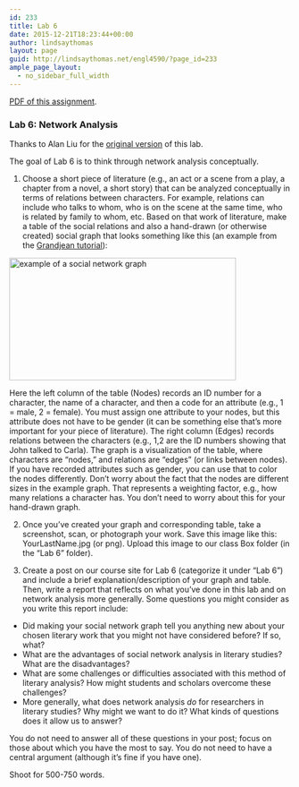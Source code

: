 ```yaml
---
id: 233
title: Lab 6
date: 2015-12-21T18:23:44+00:00
author: lindsaythomas
layout: page
guid: http://lindsaythomas.net/engl4590/?page_id=233
ample_page_layout:
  - no_sidebar_full_width
---
```

<a href="http://lindsaythomas.net/engl4590/wp-content/uploads/sites/10/2015/12/Lab-6-ENGL-4590-S16.pdf" rel="">PDF of this assignment</a>.

### **Lab 6: Network Analysis**

Thanks to Alan Liu for the <a href="http://english197s2015.pbworks.com/w/page/93936740/Practicum%20Assignments#practicum6" target="_blank">original version</a> of this lab.

The goal of Lab 6 is to think through network analysis conceptually.

1. Choose a short piece of literature (e.g., an act or a scene from a play, a chapter from a novel, a short story) that can be analyzed conceptually in terms of relations between characters. For example, relations can include who talks to whom, who is on the scene at the same time, who is related by family to whom, etc. Based on that work of literature, make a table of the social relations and also a hand-drawn (or otherwise created) social graph that looks something like this (an example from the <a href="http://www.martingrandjean.ch/gephi-introduction/" target="_blank">Grandjean tutorial</a>):

<a href="http://lindsaythomas.net/engl4590/wp-content/uploads/sites/10/2015/12/GraphExample.png" rel="attachment wp-att-236"><img class=" wp-image-236 aligncenter" src="http://lindsaythomas.net/engl4590/wp-content/uploads/sites/10/2015/12/GraphExample-300x162.png" alt="example of a social network graph" width="406" height="219" srcset="http://lindsaythomas.net/engl4590/wp-content/uploads/sites/10/2015/12/GraphExample-300x162.png 300w, http://lindsaythomas.net/engl4590/wp-content/uploads/sites/10/2015/12/GraphExample-768x414.png 768w, http://lindsaythomas.net/engl4590/wp-content/uploads/sites/10/2015/12/GraphExample-1024x551.png 1024w, http://lindsaythomas.net/engl4590/wp-content/uploads/sites/10/2015/12/GraphExample.png 1300w" sizes="(max-width: 406px) 100vw, 406px" /></a>

Here the left column of the table (Nodes) records an ID number for a character, the name of a character, and then a code for an attribute (e.g., 1 = male, 2 = female). You must assign one attribute to your nodes, but this attribute does not have to be gender (it can be something else that&#8217;s more important for your piece of literature). The right column (Edges) records relations between the characters (e.g., 1,2 are the ID numbers showing that John talked to Carla). The graph is a visualization of the table, where characters are &#8220;nodes,&#8221; and relations are &#8220;edges&#8221; (or links between nodes). If you have recorded attributes such as gender, you can use that to color the nodes differently. Don&#8217;t worry about the fact that the nodes are different sizes in the example graph. That represents a weighting factor, e.g., how many relations a character has. You don&#8217;t need to worry about this for your hand-drawn graph.

2. Once you&#8217;ve created your graph and corresponding table, take a screenshot, scan, or photograph your work. Save this image like this: YourLastName.jpg (or png). Upload this image to our class Box folder (in the &#8220;Lab 6&#8221; folder).

3. Create a post on our course site for Lab 6 (categorize it under &#8220;Lab 6&#8221;) and include a brief explanation/description of your graph and table. Then, write a report that reflects on what you&#8217;ve done in this lab and on network analysis more generally. Some questions you might consider as you write this report include:

  * Did making your social network graph tell you anything new about your chosen literary work that you might not have considered before? If so, what?
  * What are the advantages of social network analysis in literary studies? What are the disadvantages?
  * What are some challenges or difficulties associated with this method of literary analysis? How might students and scholars overcome these challenges?
  * More generally, what does network analysis _do_ for researchers in literary studies? Why might we want to do it? What kinds of questions does it allow us to answer?

You do not need to answer all of these questions in your post; focus on those about which you have the most to say. You do not need to have a central argument (although it’s fine if you have one).

Shoot for 500-750 words.